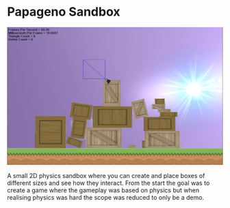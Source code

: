 # Papageno Sandbox

![Image](papagenophysics.png)

A small 2D physics sandbox where you can create and place boxes of different sizes and see how they interact.
From the start the goal was to create a game where the gameplay was based on physics but when realising physics was
hard the scope was reduced to only be a demo.